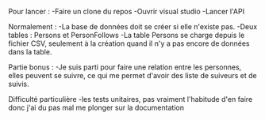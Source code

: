 Pour lancer :
-Faire un clone du repos 
-Ouvrir visual studio 
-Lancer l'API 

Normalement : 
-La base de données doit se créer si elle n'existe pas. 
-Deux tables : Persons et PersonFollows
-La table Persons se charge depuis le fichier CSV, seulement à la création quand il n'y a pas encore de données dans la table. 

Partie bonus : 
-Je suis parti pour faire une relation entre les personnes, elles peuvent se suivre, ce qui me permet d'avoir des liste de suiveurs et de suivis.

Difficulté particulière 
-les tests unitaires, pas vraiment l'habitude d'en faire donc j'ai du pas mal me plonger sur la documentation
